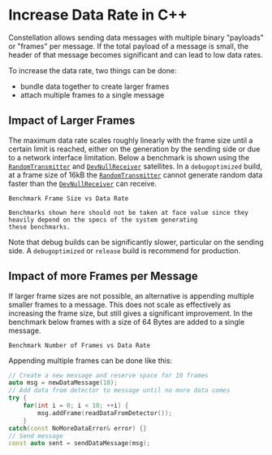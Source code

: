 # Increase Data Rate in C++

Constellation allows sending data messages with multiple binary "payloads" or "frames" per message. If the total payload
of a message is small, the header of that message becomes significant and can lead to low data rates.

To increase the data rate, two things can be done:

- bundle data together to create larger frames
- attach multiple frames to a single message

## Impact of Larger Frames

The maximum data rate scales roughly linearly with the frame size until a certain limit is reached, either on the generation
by the sending side or due to a network interface limitation. Below a benchmark is shown using the
[`RandomTransmitter`](../../satellites/RandomTransmitter) and [`DevNullReceiver`](../../satellites/DevNullReceiver)
satellites. In a `debugoptimized` build, at a frame size of 16kB the [`RandomTransmitter`](../../satellites/RandomTransmitter)
cannot generate random data faster than the [`DevNullReceiver`](../../satellites/DevNullReceiver) can receive.

```{figure} bench_frame_size_vs_data_rate.png
Benchmark Frame Size vs Data Rate
```

```{note}
Benchmarks shown here should not be taken at face value since they heavily depend on the specs of the system generating
these benchmarks.
```

Note that debug builds can be significantly slower, particular on the sending side. A `debugoptimized` or `release` build is
recommend for production.

## Impact of more Frames per Message

If larger frame sizes are not possible, an alternative is appending multiple smaller frames to a message. This does not scale
as effectively as increasing the frame size, but still gives a significant improvement. In the benchmark below frames with a
size of 64 Bytes are added to a single message.

```{figure} bench_number_of_frames_vs_data_rate.png
Benchmark Number of Frames vs Data Rate
```

Appending multiple frames can be done like this:

```c++
// Create a new message and reserve space for 10 frames
auto msg = newDataMessage(10);
// Add data from detector to message until no more data comes
try {
    for(int i = 0; i < 10; ++i) {
        msg.addFrame(readDataFromDetector());
    }
catch(const NoMoreDataError& error) {}
// Send message
const auto sent = sendDataMessage(msg);
```
